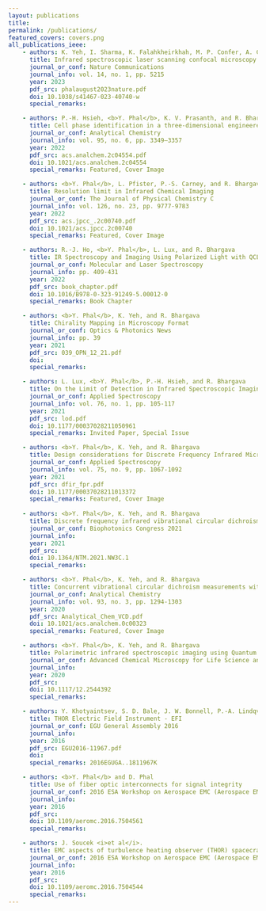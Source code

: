 ```yaml
---
layout: publications
title: 
permalink: /publications/
featured_covers: covers.png
all_publications_ieee:
    - authors: K. Yeh, I. Sharma, K. Falahkheirkhah, M. P. Confer, A. C. Orr, Y. T. Liu and <b>Y. Phal</b>
      title: Infrared spectroscopic laser scanning confocal microscopy for whole-slide chemical imaging
      journal_or_conf: Nature Communications
      journal_info: vol. 14, no. 1, pp. 5215
      year: 2023
      pdf_src: phalaugust2023nature.pdf
      doi: 10.1038/s41467-023-40740-w
      special_remarks:

    - authors: P.-H. Hsieh, <b>Y. Phal</b>, K. V. Prasanth, and R. Bhargava
      title: Cell phase identification in a three-dimensional engineered tumor model by infrared spectroscopic imaging
      journal_or_conf: Analytical Chemistry
      journal_info: vol. 95, no. 6, pp. 3349–3357
      year: 2022
      pdf_src: acs.analchem.2c04554.pdf
      doi: 10.1021/acs.analchem.2c04554
      special_remarks: Featured, Cover Image

    - authors: <b>Y. Phal</b>, L. Pfister, P.-S. Carney, and R. Bhargava
      title: Resolution limit in Infrared Chemical Imaging
      journal_or_conf: The Journal of Physical Chemistry C
      journal_info: vol. 126, no. 23, pp. 9777-9783
      year: 2022
      pdf_src: acs.jpcc_.2c00740.pdf
      doi: 10.1021/acs.jpcc.2c00740
      special_remarks: Featured, Cover Image

    - authors: R.-J. Ho, <b>Y. Phal</b>, L. Lux, and R. Bhargava
      title: IR Spectroscopy and Imaging Using Polarized Light with QCLs- Instrumentation and Applications
      journal_or_conf: Molecular and Laser Spectroscopy
      journal_info: pp. 409-431
      year: 2022
      pdf_src: book_chapter.pdf
      doi: 10.1016/B978-0-323-91249-5.00012-0
      special_remarks: Book Chapter

    - authors: <b>Y. Phal</b>, K. Yeh, and R. Bhargava
      title: Chirality Mapping in Microscopy Format
      journal_or_conf: Optics & Photonics News
      journal_info: pp. 39
      year: 2021
      pdf_src: 039_OPN_12_21.pdf
      doi:
      special_remarks:

    - authors: L. Lux, <b>Y. Phal</b>, P.-H. Hsieh, and R. Bhargava
      title: On the Limit of Detection in Infrared Spectroscopic Imaging
      journal_or_conf: Applied Spectroscopy
      journal_info: vol. 76, no. 1, pp. 105-117
      year: 2021
      pdf_src: lod.pdf
      doi: 10.1177/00037028211050961
      special_remarks: Invited Paper, Special Issue

    - authors: <b>Y. Phal</b>, K. Yeh, and R. Bhargava
      title: Design considerations for Discrete Frequency Infrared Microscopy Systems
      journal_or_conf: Applied Spectroscopy
      journal_info: vol. 75, no. 9, pp. 1067-1092
      year: 2021
      pdf_src: dfir_fpr.pdf
      doi: 10.1177/00037028211013372
      special_remarks: Featured, Cover Image
    
    - authors: <b>Y. Phal</b>, K. Yeh, and R. Bhargava
      title: Discrete frequency infrared vibrational circular dichroism spectroscopy & Imaging
      journal_or_conf: Biophotonics Congress 2021
      journal_info: 
      year: 2021
      pdf_src:
      doi: 10.1364/NTM.2021.NW3C.1
      special_remarks: 

    - authors: <b>Y. Phal</b>, K. Yeh, and R. Bhargava
      title: Concurrent vibrational circular dichroism measurements with infrared spectroscopic imaging
      journal_or_conf: Analytical Chemistry
      journal_info: vol. 93, no. 3, pp. 1294-1303
      year: 2020
      pdf_src: Analytical_Chem_VCD.pdf
      doi: 10.1021/acs.analchem.0c00323
      special_remarks: Featured, Cover Image

    - authors: <b>Y. Phal</b>, K. Yeh, and R. Bhargava
      title: Polarimetric infrared spectroscopic imaging using Quantum Cascade Lasers
      journal_or_conf: Advanced Chemical Microscopy for Life Science and Translational Medicine
      journal_info: 
      year: 2020
      pdf_src:
      doi: 10.1117/12.2544392
      special_remarks: 

    - authors: Y. Khotyaintsev, S. D. Bale, J. W. Bonnell, P.-A. Lindqvist, <b>Y. Phal</b>, H. Rothkaehl, J. Soucek, A. Vaivads, and L. Ahlen
      title: THOR Electric Field Instrument - EFI
      journal_or_conf: EGU General Assembly 2016
      journal_info: 
      year: 2016
      pdf_src: EGU2016-11967.pdf
      doi: 
      special_remarks: 2016EGUGA..1811967K

    - authors: <b>Y. Phal</b> and D. Phal
      title: Use of fiber optic interconnects for signal integrity
      journal_or_conf: 2016 ESA Workshop on Aerospace EMC (Aerospace EMC)
      journal_info: 
      year: 2016
      pdf_src:
      doi: 10.1109/aeromc.2016.7504561
      special_remarks: 

    - authors: J. Soucek <i>et al</i>.
      title: EMC aspects of turbulence heating observer (THOR) spacecraft
      journal_or_conf: 2016 ESA Workshop on Aerospace EMC (Aerospace EMC)
      journal_info: 
      year: 2016
      pdf_src: 
      doi: 10.1109/aeromc.2016.7504544
      special_remarks: 
---
```

<!-- Papers can be uploaded to the publications folder and then referenced accordingly like below (Slightly Modified IEEE Citation). Add most recent papers to the top of the list. The notation is listed in the comment below but I'd suggest copy and pasting the most recent one and modifying that one.--->

<!--- 
    - authors: [All Authors Here] Note: place bolding around Yamuna's Name <b>Y. Phal</b>
      title: [Paper Title]
      journal_or_conf: [Journal or Conference Name]
      journal_info: [vol. no]
      year: [Year]
      pdf_src: [pdf file name]
      doi: [DOI number]
      special_remarks: [Any remarks here] -> i.e Featured, Cover Image
--->

<!--
    - authors: 
      title: 
      journal_or_conf: 
      journal_info: 
      year: 
      pdf_src: 
      doi: 
      special_remarks: 
-->

